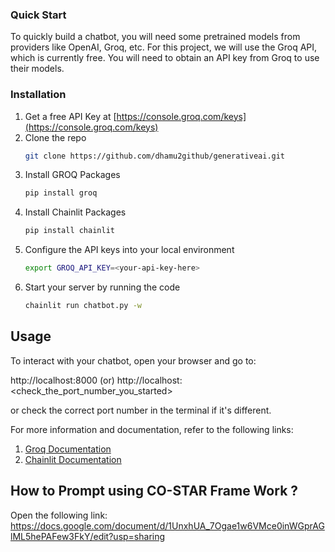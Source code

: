 <!-- GETTING STARTED -->
### Quick Start

To quickly build a chatbot, you will need some pretrained models from providers like OpenAI, Groq, etc.
For this project, we will use the Groq API, which is currently free. You will need to obtain an API key from Groq to use their models.


### Installation

1. Get a free API Key at [https://console.groq.com/keys](https://console.groq.com/keys)
2. Clone the repo
   ```sh
   git clone https://github.com/dhamu2github/generativeai.git
   ```
3. Install GROQ Packages
   ```sh
   pip install groq
   ```
4. Install Chainlit Packages
   ```sh
   pip install chainlit
   ```
5. Configure the API keys into your local environment
   ```sh
   export GROQ_API_KEY=<your-api-key-here>
   ```
6. Start your server by running the code
   ```sh
   chainlit run chatbot.py -w
   ```


## Usage

To interact with your chatbot, open your browser and go to:

http://localhost:8000  (or) http://localhost:<check_the_port_number_you_started>

or check the correct port number in the terminal if it's different.

For more information and documentation, refer to the following links:

1. [Groq Documentation](https://console.groq.com/docs/quickstart)
2. [Chainlit Documentation](https://docs.chainlit.io/get-started/pure-python)

## How to Prompt using CO-STAR Frame Work ?
   Open the following link:
   https://docs.google.com/document/d/1UnxhUA_7Ogae1w6VMce0inWGprAGlML5hePAFew3FkY/edit?usp=sharing
